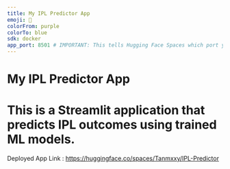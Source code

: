 ```yaml
---
title: My IPL Predictor App
emoji: 🏏
colorFrom: purple
colorTo: blue
sdk: docker
app_port: 8501 # IMPORTANT: This tells Hugging Face Spaces which port your app runs on
---
```


# My IPL Predictor App

# This is a Streamlit application that predicts IPL outcomes using trained ML models.

Deployed App Link : https://huggingface.co/spaces/Tanmxxy/IPL-Predictor